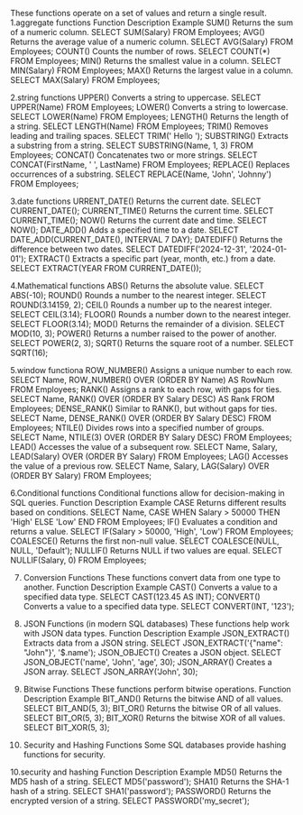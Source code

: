 These functions operate on a set of values and return a single result.
1.aggregate functions
Function	Description	Example
SUM()	Returns the sum of a numeric column.	SELECT SUM(Salary) FROM Employees;
AVG()	Returns the average value of a numeric column.	SELECT AVG(Salary) FROM Employees;
COUNT()	Counts the number of rows.	SELECT COUNT(*) FROM Employees;
MIN()	Returns the smallest value in a column.	SELECT MIN(Salary) FROM Employees;
MAX()	Returns the largest value in a column.	SELECT MAX(Salary) FROM Employees;
  
2.string functions
UPPER()	Converts a string to uppercase.	SELECT UPPER(Name) FROM Employees;
LOWER()	Converts a string to lowercase.	SELECT LOWER(Name) FROM Employees;
LENGTH()	Returns the length of a string.	SELECT LENGTH(Name) FROM Employees;
TRIM()	Removes leading and trailing spaces.	SELECT TRIM(' Hello ');
SUBSTRING()	Extracts a substring from a string.	SELECT SUBSTRING(Name, 1, 3) FROM Employees;
CONCAT()	Concatenates two or more strings.	SELECT CONCAT(FirstName, ' ', LastName) FROM Employees;
REPLACE()	Replaces occurrences of a substring.	SELECT REPLACE(Name, 'John', 'Johnny') FROM Employees;

3.date functions
URRENT_DATE()	Returns the current date.	SELECT CURRENT_DATE();
CURRENT_TIME()	Returns the current time.	SELECT CURRENT_TIME();
NOW()	Returns the current date and time.	SELECT NOW();
DATE_ADD()	Adds a specified time to a date.	SELECT DATE_ADD(CURRENT_DATE(), INTERVAL 7 DAY);
DATEDIFF()	Returns the difference between two dates.	SELECT DATEDIFF('2024-12-31', '2024-01-01');
EXTRACT()	Extracts a specific part (year, month, etc.) from a date.	SELECT EXTRACT(YEAR FROM CURRENT_DATE());

4.Mathematical functions
ABS()	Returns the absolute value.	SELECT ABS(-10);
ROUND()	Rounds a number to the nearest integer.	SELECT ROUND(3.14159, 2);
CEIL()	Rounds a number up to the nearest integer.	SELECT CEIL(3.14);
FLOOR()	Rounds a number down to the nearest integer.	SELECT FLOOR(3.14);
MOD()	Returns the remainder of a division.	SELECT MOD(10, 3);
POWER()	Returns a number raised to the power of another.	SELECT POWER(2, 3);
SQRT()	Returns the square root of a number.	SELECT SQRT(16);

5.window functiona
ROW_NUMBER()	Assigns a unique number to each row.	SELECT Name, ROW_NUMBER() OVER (ORDER BY Name) AS RowNum FROM Employees;
RANK()	Assigns a rank to each row, with gaps for ties.	SELECT Name, RANK() OVER (ORDER BY Salary DESC) AS Rank FROM Employees;
DENSE_RANK()	Similar to RANK(), but without gaps for ties.	SELECT Name, DENSE_RANK() OVER (ORDER BY Salary DESC) FROM Employees;
NTILE()	Divides rows into a specified number of groups.	SELECT Name, NTILE(3) OVER (ORDER BY Salary DESC) FROM Employees;
LEAD()	Accesses the value of a subsequent row.	SELECT Name, Salary, LEAD(Salary) OVER (ORDER BY Salary) FROM Employees;
LAG()	Accesses the value of a previous row.	SELECT Name, Salary, LAG(Salary) OVER (ORDER BY Salary) FROM Employees;

6.Conditional functions
Conditional functions allow for decision-making in SQL queries.
Function	Description	Example
CASE	Returns different results based on conditions.	SELECT Name, CASE WHEN Salary > 50000 THEN 'High' ELSE 'Low' END FROM Employees;
IF()	Evaluates a condition and returns a value.	SELECT IF(Salary > 50000, 'High', 'Low') FROM Employees;
COALESCE()	Returns the first non-null value.	SELECT COALESCE(NULL, NULL, 'Default');
NULLIF()	Returns NULL if two values are equal.	SELECT NULLIF(Salary, 0) FROM Employees;

7. Conversion Functions
These functions convert data from one type to another.
Function	Description	Example
CAST()	Converts a value to a specified data type.	SELECT CAST(123.45 AS INT);
CONVERT()	Converts a value to a specified data type.	SELECT CONVERT(INT, '123');

8. JSON Functions (in modern SQL databases)
These functions help work with JSON data types.
Function	Description	Example
JSON_EXTRACT()	Extracts data from a JSON string.	SELECT JSON_EXTRACT('{"name": "John"}', '$.name');
JSON_OBJECT()	Creates a JSON object.	SELECT JSON_OBJECT('name', 'John', 'age', 30);
JSON_ARRAY()	Creates a JSON array.	SELECT JSON_ARRAY('John', 30);

9. Bitwise Functions
These functions perform bitwise operations.
Function	Description	Example
BIT_AND()	Returns the bitwise AND of all values.	SELECT BIT_AND(5, 3);
BIT_OR()	Returns the bitwise OR of all values.	SELECT BIT_OR(5, 3);
BIT_XOR()	Returns the bitwise XOR of all values.	SELECT BIT_XOR(5, 3);
10. Security and Hashing Functions
Some SQL databases provide hashing functions for security.

10.security and hashing
Function	Description	Example
MD5()	Returns the MD5 hash of a string.	SELECT MD5('password');
SHA1()	Returns the SHA-1 hash of a string.	SELECT SHA1('password');
PASSWORD()	Returns the encrypted version of a string.	SELECT PASSWORD('my_secret');



